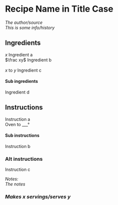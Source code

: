 # Recipe Name in Title Case

*The author/source*  
*This is some info/history*  

## Ingredients
$x$ Ingredient a  
$\frac xy$ Ingredient b  
\
$x$ to $y$ Ingredient c  
<!-- TODO: standardize ingredient measurement abbreviations -->
#### Sub ingredients
Ingredient d  


## Instructions
Instruction a  
Oven to ___&deg;  

#### Sub instructions
Instruction b  

### Alt instructions
Instruction c  

*Notes:*  
*The notes*  

<!-- Extra random info goes here
and here -->

### *Makes x servings/serves y*